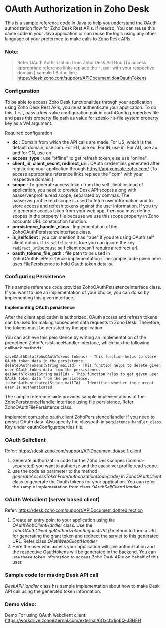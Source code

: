 # OAuth Authorization in Zoho Desk
This is a sample reference code in Java to help you understand the OAuth authorization flow for Zoho Desk Rest APIs. If needed, You can reuse this same code in your Java application or can reuse the logic using any other language of your preference to make calls to Zoho Desk APIs.

### Note:
>Refer OAuth Authorization from Zoho Desk API Doc (To access appropriate reference links replace the `".com"` with your respective domain.)
>sample US doc link: https://desk.zoho.com/support/APIDocument.do#OauthTokens

### Configuration
To be able to access Zoho Desk functionalities through your application using Zoho Desk Rest APIs, you must authenticate your application.
To do this, first, pass a key-value configuration pair in oauthConfig.properties file and pass this property file path as value for zdesk-init-file system property key as a VM argument. 

Required configuration
 * **dc** : Domain from which the API calls are made. For US, which is the default domain, use com. For EU, use eu. For IN, use in. For AU, use au and for CN, use cn. 
 * **access_type** : use "offline" to get  refresh token, else use "online". 
 * **client_id, client_secret, redirect_uri** : OAuth credentials generated after registering your application through https://api-console.zoho.com/ (To access appropriate reference links replace the ".com" with your respective domain.)
 * **scope** : To generate access token from the self client instead of application, you need to provide Desk API scopes along with aaaserver.profile.read scope, separated by commas. The aaaserver.profile.read scope is used to fetch user information and to store access and refresh tokens against the user information. If you try to generate access token from your web app, then you must define scopes in the property file because we use this scope property in Zoho accounts URL construction function. 
 * **persistence_handler_class** : Implementation of the ZohoOAuthPersistenceInterface class. 
 * **is_selfclient** : you can mention it as "true" if you are using OAuth self client option. If `is_selfclient` is true you can ignore the key `redirect_uri`because  self  client doesn't require a redirect url.
 * **oauth_tokens_file_path** : file path to be used in ZohoOAuthFilePersistence implementation (The sample code given here uses FilePersistence to hold Oauth token details). 
 

### Configuring Persistence
This sample reference code provides ZohoOAuthPersistenceInterface class. If you want to use an implementation of your choice, you can do so by implementing this given interface.

**Implementing OAuth persistence**

After the client application is authorized, OAuth access and refresh tokens can be used for making subsequent data requests to Zoho Desk. Therefore, the tokens must be persisted by the application.

You can achieve this persistence by writing an implementation of the predefined ZohoPersistenceHandler interface, which has the following callback methods:

    saveOAuthData(ZohoOAuthTokens tokens) - This function helps to store OAuth token data in the persistence.
    deleteOAuthTokens(String mailId) - This function helps to delete given user OAuth token data from the persistence.
    getOAuthTokens(String mailId) - This function helps to get given user OAuth token data from the persistence.
    isUserAuthenticated(String mailId) - Identifies whether the current user is authenticated.

The  sample reference code provides sample implementations of the ZohoPersistenceHandler interface using file persistence. Refer ZohoOAuthFilePersistence class.

Implement com.zoho.oauth.client.ZohoPersistenceHandler if you need to persist OAuth data. Also specify the classpath in `persistence_handler_class` Key under oauthConfig.properties file.

### OAuth Selfclient 
Refer: https://desk.zoho.com/support/APIDocument.do#self-client
1. Generate authorization code for the Zoho Desk scopes (comma-separated) you want to authorize and the aaaserver.profile.read scope. 
2. use the code as parameter to the method _generateAccessTokenFromAuthorizationCode(code)_ in _ZohoOAuthClient_ class to generate the Oauth tokens for your application. You can refer the sample implementation from class _OAuthSelfClientHandler_

### OAuth Webclient (server based client)
Refer: https://desk.zoho.com/support/APIDocument.do#redirection
1. Create an entry point to your application using the _OAuthWebClientHandler_ class. Use the _zohoOAuthClient.getAuthorizationRequestURL()_  method to form a URL for generating the grant token and redirect the servlet to this generated URL. Refer class _OAuthWebClientHandler_
2. Here the user who access your application will give authorization and the respective Oauthtokens will be generated in the backend. You can use these token information to access Zoho Desk APIs on behalf of this user.  
### Sample code for making Desk API  call
 _DeskAPIHandler_ class has sample implementation about how to make Desk API call using the generated token information. 

### Demo video:
Demo For using OAuth Webclient client: https://workdrive.zohoexternal.com/external/6Oxchx1jp6Q-J8HFH
  
